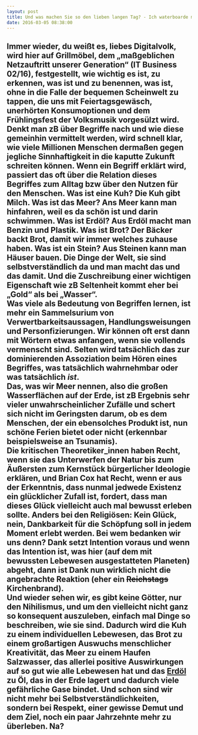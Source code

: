 ```yaml
---
layout: post
title: Und was machen Sie so den lieben langen Tag? - Ich waterboarde mein Baby
date: 2016-03-05 08:38:00
---
```


Immer wieder, du weißt es, liebes Digitalvolk, wird hier auf Grillmöbel, dem „maßgeblichen Netzauftritt unserer Generation“ (IT Business 02/16), festgestellt, wie wichtig es ist, zu erkennen, was ist und zu benennen, was ist, ohne in die Falle der bequemen Scheinwelt zu tappen, die uns mit Feiertagsgewäsch, unerhörten Konsumoptionen und dem Frühlingsfest der Volksmusik vorgesülzt wird. Denkt man zB über Begriffe nach und wie diese gemeinhin vermittelt werden, wird schnell klar, wie viele Millionen Menschen dermaßen gegen jegliche Sinnhaftigkeit in die kaputte Zukunft schreiten können. Wenn ein Begriff erklärt wird, passiert das oft über die Relation dieses Begriffes zum Alltag bzw über den Nutzen für den Menschen. Was ist eine Kuh? Die Kuh gibt Milch. Was ist das Meer? Ans Meer kann man hinfahren, weil es da schön ist und darin schwimmen. Was ist Erdöl? Aus Erdöl macht man Benzin und Plastik. Was ist Brot? Der Bäcker backt Brot, damit wir immer welches zuhause haben. Was ist ein Stein? Aus Steinen kann man Häuser bauen. Die Dinge der Welt, sie sind selbstverständlich da und man macht das und das damit. Und die Zuschreibung einer wichtigen Eigenschaft wie zB Seltenheit kommt eher bei „Gold“ als bei „Wasser“.<br>
Was viele als Bedeutung von Begriffen lernen, ist mehr ein Sammelsurium von Verwertbarkeitsaussagen, Handlungsweisungen und Personfizierungen. Wir können oft erst dann mit Wörtern etwas anfangen, wenn sie vollends vermenscht sind. Selten wird tatsächlich das zur dominierenden Assoziation beim Hören eines Begriffes, was tatsächlich wahrnehmbar oder was tatsächlich *ist*.<br>
Das, was wir Meer nennen, also die großen Wasserflächen auf der Erde, ist zB Ergebnis sehr vieler unwahrscheinlicher Zufälle und schert sich nicht im Geringsten darum, ob es dem Menschen, der ein ebensolches Produkt ist, nun schöne Ferien bietet oder nicht (erkennbar beispielsweise an Tsunamis). <br>Die kritischen Theoretiker\_innen haben Recht, wenn sie das Unterwerfen der Natur bis zum Äußersten zum Kernstück bürgerlicher Ideologie erklären, und Brian Cox hat Recht, wenn er aus der Erkenntnis, dass nunmal jedwede Existenz ein glücklicher Zufall ist, fordert, dass man dieses Glück vielleicht auch mal bewusst erleben sollte. Anders bei den Religiösen: Kein Glück, nein, Dankbarkeit für die Schöpfung soll in jedem Moment erlebt werden. Bei wem bedanken wir uns denn? Dank setzt Intention voraus und wenn das Intention ist, was hier (auf dem mit bewussten Lebewesen ausgestatteten Planeten) abgeht, dann ist Dank nun wirklich nicht die angebrachte Reaktion (eher ein <del>Reichstags</del> Kirchenbrand).<br> Und wieder sehen wir, es gibt keine Götter, nur den Nihilismus, und um den vielleicht nicht ganz so konsequent auszuleben, einfach mal Dinge so beschreiben, wie sie sind. Dadurch wird die Kuh zu einem individuellen Lebewesen, das Brot zu einem großartigen Auswuchs menschlicher Kreativität, das Meer zu einem Haufen Salzwasser, das allerlei positive Auswirkungen auf so gut wie alle Lebewesen hat und das [Erdöl](https://de.wikipedia.org/wiki/%C3%96lausstieg) zu Öl, das in der Erde lagert und dadurch viele gefährliche Gase bindet. Und schon sind wir nicht mehr bei Selbstverständlichkeiten, sondern bei Respekt, einer gewisse Demut und dem Ziel, noch ein paar Jahrzehnte mehr zu überleben. Na?
---

